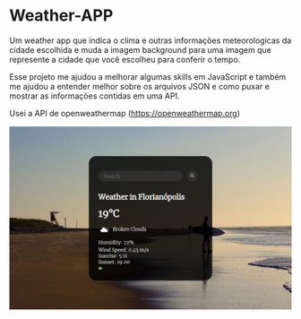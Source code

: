 # Weather-APP

Um weather app que indica o clima e outras informações meteorologicas da cidade escolhida e muda a imagem background para uma
imagem que represente a cidade que você escolheu para conferir o tempo.

Esse projeto me ajudou a melhorar algumas skills em JavaScript e também me ajudou a entender melhor sobre os arquivos JSON e como 
puxar e mostrar as informações contidas em uma API.

Usei a API de openweathermap (https://openweathermap.org)

![appweather](appweather.PNG)
